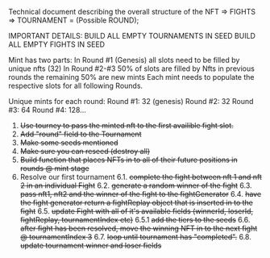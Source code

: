 Technical document describing the overall structure of the NFT => FIGHTS => TOURNAMENT = (Possible ROUND);

IMPORTANT DETAILS:
BUILD ALL EMPTY TOURNAMENTS IN SEED 
BUILD ALL EMPTY FIGHTS IN SEED

Mint has two parts:
In Round #1 (Genesis) all slots need to be filled by unique nfts (32)
In Round #2-#3  50% of slots are filled by Nfts in previous rounds the remaining 50% are new mints
Each mint needs to populate the respective slots for all following Rounds.

Unique mints for each round: 
    Round #1: 32 (genesis)
    Round #2: 32
    Round #3: 64
    Round #4: 128...



1. ~~Use tourney to pass the minted nft to the first availible fight slot.~~
2. ~~Add "round" field to the Tournament~~
3. ~~Make some seeds mentioned~~
4. ~~Make sure you can reseed (destroy all)~~
5. ~~Build function that places NFTs in to all of their future positions in rounds @ mint stage~~
6. Resolve our first tournament
    6.1. ~~complete the fight between nft 1 and nft 2 in an individual Fight~~
    6.2. ~~generate a random winner of the fight~~
    6.3. ~~pass nft1, nft2 and the winner of the fight to the fightGenerator~~
    6.4. ~~have the fight generator return a fightReplay object that is inserted in to the fight~~
    6.5. ~~update Fight with all of it's available fields (winnerId, loserId, fightReplay, tournamentIndex etc)~~
    6.5.1 ~~add the tiers to the seeds~~
    6.6. ~~after fight has been resolved, move the winning NFT in to the next fight @ tournamentIndex 3~~
    6.7. ~~loop until tournament has "completed".~~
    6.8. ~~update tournament winner and loser fields~~
